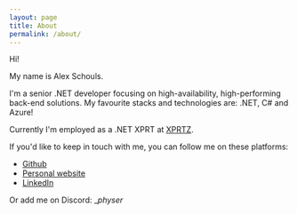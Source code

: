 ```yaml
---
layout: page
title: About
permalink: /about/
---
```


Hi!

My name is Alex Schouls.

I'm a senior .NET developer focusing on high-availability, high-performing back-end solutions. My favourite stacks and technologies are: .NET, C# and Azure!

Currently I'm employed as a .NET XPRT at [XPRTZ](https://www.xprtz.net/).

If you'd like to keep in touch with me, you can follow me on these platforms:
* [Github](https://github.com/Physer)
* [Personal website](https://alexschouls.com)
* [LinkedIn](https://www.linkedin.com/in/alex-schouls/)

Or add me on Discord: __physer_
